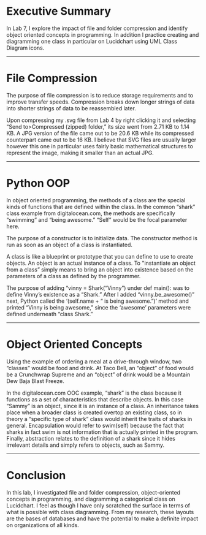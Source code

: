 # Executive Summary

In Lab 7, I explore the impact of file and folder compression and identify object oriented concepts in programming. In addition I practice creating and diagramming one class in particular on Lucidchart using UML Class Diagram icons. 

---

# File Compression

The purpose of file compression is to reduce storage requirements and to improve transfer speeds. Compression breaks down longer strings of data into shorter strings of data to be reassembled later.

Upon compressing my .svg file from Lab 4 by right clicking it and selecting “Send to>Compressed (zipped) folder,” its size went from 2.71 KB to 1.14 KB.  A JPG version of the file came out to be 20.6 KB while its compressed counterpart came out to be 16 KB. I believe that SVG files are usually larger however this one in particular uses fairly basic mathematical structures to represent the image, making it smaller than an actual JPG.

---

# Python OOP

In object oriented programming, the methods of a class are the special kinds of functions that are defined within the class. In the common “shark” class example from digitalocean.com, the methods are specifically “swimming” and “being awesome.” “Self” would be the focal parameter here.

The purpose of a constructor is to initialize data. The constructor method is run as soon as an object of a class is instantiated. 

A class is like a blueprint or prototype that you can define to use to create objects. An object is an actual instance of a class. To "instantiate an object from a class” simply means to bring an object into existence based on the parameters of a class as defined by the programmer.

The purpose of adding “vinny = Shark(“Vinny”) under def main(): was to define Vinny’s existence as a “Shark.” After I added “vinny.be_awesome()” next, Python called the ‘(self.name + “ is being awesome.”)’ method and printed “Vinny is being awesome,” since the ‘awesome’ parameters were defined underneath “class Shark.” 

---

# Object Oriented Concepts

Using the example of ordering a meal at a drive-through window, two “classes” would be food and drink. At Taco Bell, an “object” of food would be a Crunchwrap Supreme and an “object” of drink would be a Mountain Dew Baja Blast Freeze.

In the digitalocean.com OOC example, “shark” is the class because it functions as a set of characteristics that describe objects. In this case “Sammy” is an object, since it is an instance of a class. An inheritance takes place when a broader class is created overtop an existing class, so in theory a “specific type of shark” class would inherit the traits of sharks in general. Encapsulation would refer to swim(self) because the fact that sharks in fact swim is not information that is actually printed in the program. Finally, abstraction relates to the definition of a shark since it hides irrelevant details and simply refers to objects, such as Sammy. 

---

# Conclusion

In this lab, I investigated file and folder compression, object-oriented concepts in programming, and diagramming a categorical class on Lucidchart. I feel as though I have only scratched the surface in terms of what is possible with class diagramming. From my research, these layouts are the bases of databases and have the potential to make a definite impact on organizations of all kinds. 
